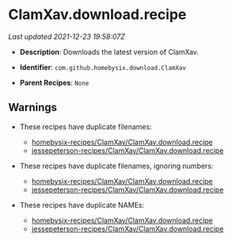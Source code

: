 # ClamXav.download.recipe

_Last updated 2021-12-23 19:58:07Z_

- **Description**: Downloads the latest version of ClamXav.

- **Identifier**: `com.github.homebysix.download.ClamXav`

- **Parent Recipes**: `None`

## Warnings

- These recipes have duplicate filenames:
    - [homebysix-recipes/ClamXav/ClamXav.download.recipe](/autopkg-dupe-tracker/homebysix-recipes/ClamXav/ClamXav.download.recipe)
    - [jessepeterson-recipes/ClamXav/ClamXav.download.recipe](/autopkg-dupe-tracker/jessepeterson-recipes/ClamXav/ClamXav.download.recipe)

- These recipes have duplicate filenames, ignoring numbers:
    - [homebysix-recipes/ClamXav/ClamXav.download.recipe](/autopkg-dupe-tracker/homebysix-recipes/ClamXav/ClamXav.download.recipe)
    - [jessepeterson-recipes/ClamXav/ClamXav.download.recipe](/autopkg-dupe-tracker/jessepeterson-recipes/ClamXav/ClamXav.download.recipe)

- These recipes have duplicate NAMEs:
    - [homebysix-recipes/ClamXav/ClamXav.download.recipe](/autopkg-dupe-tracker/homebysix-recipes/ClamXav/ClamXav.download.recipe)
    - [jessepeterson-recipes/ClamXav/ClamXav.download.recipe](/autopkg-dupe-tracker/jessepeterson-recipes/ClamXav/ClamXav.download.recipe)